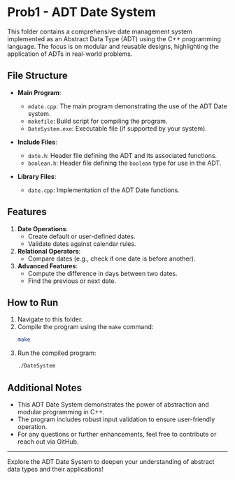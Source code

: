 # Prob1 - ADT Date System

This folder contains a comprehensive date management system implemented as an Abstract Data Type (ADT) using the C++ programming language. The focus is on modular and reusable designs, highlighting the application of ADTs in real-world problems.

## File Structure

-   **Main Program**:

    -   `mdate.cpp`: The main program demonstrating the use of the ADT Date system.
    -   `makefile`: Build script for compiling the program.
    -   `DateSystem.exe`: Executable file (if supported by your system).

-   **Include Files**:

    -   `date.h`: Header file defining the ADT and its associated functions.
    -   `boolean.h`: Header file defining the `boolean` type for use in the ADT.

-   **Library Files**:
    -   `date.cpp`: Implementation of the ADT Date functions.

## Features

1. **Date Operations**:
    - Create default or user-defined dates.
    - Validate dates against calendar rules.
2. **Relational Operators**:
    - Compare dates (e.g., check if one date is before another).
3. **Advanced Features**:
    - Compute the difference in days between two dates.
    - Find the previous or next date.

## How to Run

1. Navigate to this folder.
2. Compile the program using the `make` command:
    ```bash
    make
    ```
3. Run the compiled program:
    ```bash
    ./DateSystem
    ```

## Additional Notes

-   This ADT Date System demonstrates the power of abstraction and modular programming in C++.
-   The program includes robust input validation to ensure user-friendly operation.
-   For any questions or further enhancements, feel free to contribute or reach out via GitHub.

---

Explore the ADT Date System to deepen your understanding of abstract data types and their applications!
